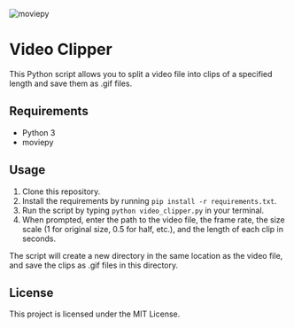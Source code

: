 ![moviepy](https://img.shields.io/badge/moviepy-1.0.3-brightgreen.svg)

# Video Clipper

This Python script allows you to split a video file into clips of a specified length and save them as .gif files. 

## Requirements

- Python 3
- moviepy

## Usage

1. Clone this repository.
2. Install the requirements by running `pip install -r requirements.txt`.
3. Run the script by typing `python video_clipper.py` in your terminal.
4. When prompted, enter the path to the video file, the frame rate, the size scale (1 for original size, 0.5 for half, etc.), and the length of each clip in seconds.

The script will create a new directory in the same location as the video file, and save the clips as .gif files in this directory.

## License

This project is licensed under the MIT License.
